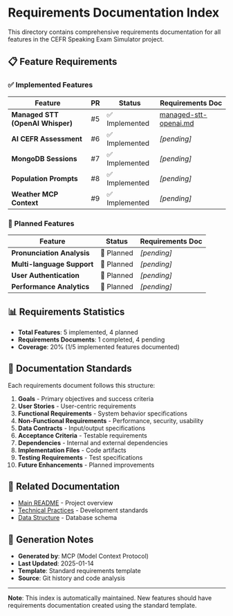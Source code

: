 # Requirements Documentation Index

This directory contains comprehensive requirements documentation for all features in the CEFR Speaking Exam Simulator project.

## 📋 Feature Requirements

### ✅ Implemented Features

| Feature | PR | Status | Requirements Doc |
|---------|----|--------|------------------|
| **Managed STT (OpenAI Whisper)** | #5 | ✅ Implemented | [managed-stt-openai.md](./managed-stt-openai.md) |
| **AI CEFR Assessment** | #6 | ✅ Implemented | *[pending]* |
| **MongoDB Sessions** | #7 | ✅ Implemented | *[pending]* |
| **Population Prompts** | #8 | ✅ Implemented | *[pending]* |
| **Weather MCP Context** | #9 | ✅ Implemented | *[pending]* |

### 🔄 Planned Features

| Feature | Status | Requirements Doc |
|---------|--------|------------------|
| **Pronunciation Analysis** | 🔄 Planned | *[pending]* |
| **Multi-language Support** | 🔄 Planned | *[pending]* |
| **User Authentication** | 🔄 Planned | *[pending]* |
| **Performance Analytics** | 🔄 Planned | *[pending]* |

## 📊 Requirements Statistics

- **Total Features**: 5 implemented, 4 planned
- **Requirements Documents**: 1 completed, 4 pending
- **Coverage**: 20% (1/5 implemented features documented)

## 🎯 Documentation Standards

Each requirements document follows this structure:

1. **Goals** - Primary objectives and success criteria
2. **User Stories** - User-centric requirements
3. **Functional Requirements** - System behavior specifications
4. **Non-Functional Requirements** - Performance, security, usability
5. **Data Contracts** - Input/output specifications
6. **Acceptance Criteria** - Testable requirements
7. **Dependencies** - Internal and external dependencies
8. **Implementation Files** - Code artifacts
9. **Testing Requirements** - Test specifications
10. **Future Enhancements** - Planned improvements

## 🔗 Related Documentation

- [Main README](../../README.md) - Project overview
- [Technical Practices](../../TECH_PRACTICES.md) - Development standards
- [Data Structure](../../datastructure.md) - Database schema

## 📝 Generation Notes

- **Generated by**: MCP (Model Context Protocol)
- **Last Updated**: 2025-01-14
- **Template**: Standard requirements template
- **Source**: Git history and code analysis

---

**Note**: This index is automatically maintained. New features should have requirements documentation created using the standard template.
